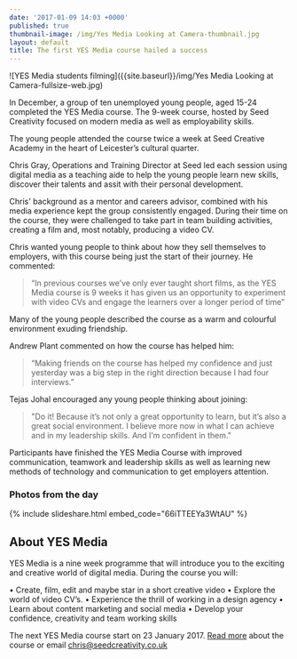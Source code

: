 ```yaml
---
date: '2017-01-09 14:03 +0000'
published: true
thumbnail-image: /img/Yes Media Looking at Camera-thumbnail.jpg
layout: default
title: The first YES Media course hailed a success
---
```

![YES Media students filming]({{site.baseurl}}/img/Yes Media Looking at Camera-fullsize-web.jpg)

In December, a group of ten unemployed young people, aged 15-24 completed the YES Media course.  The 9-week course, hosted by Seed Creativity focused on modern media as well as employability skills. 

The young people attended the course twice a week at Seed Creative Academy in the heart of Leicester’s cultural quarter. 

Chris Gray, Operations and Training Director at Seed led each session using digital media as a teaching aide to help the young people learn new skills, discover their talents and assit with their personal development. 

Chris' background as a mentor and careers advisor, combined with his media experience kept the group consistently engaged. During their time on the course, they were challenged to take part in team building activities, creating a film and, most notably, producing a video CV. 

Chris wanted young people to think about how they sell themselves to employers, with this course being just the start of their journey. He commented:

> “In previous courses we’ve only ever taught short films, as the YES Media course is 9 weeks it has given us an opportunity to experiment with video CVs and engage the learners over a longer period of time”

Many of the young people described the course as a warm and colourful environment exuding friendship. 

Andrew Plant commented on how the course has helped him:

> “Making friends on the course has helped my confidence and just yesterday was a big step in the right direction because I had four interviews.”

Tejas Johal encouraged any young people thinking about joining: 

> "Do it! Because it’s not only a great opportunity to learn, but it’s also a great social environment. I believe more now in what I can achieve and in my leadership skills. And I’m confident in them."

Participants have finished the YES Media Course with improved communication, teamwork and leadership skills as well as learning new methods of technology and communication to get employers attention.

### Photos from the day

{% include slideshare.html embed_code="66iTTEEYa3WtAU" %}

## About YES Media

YES Media is a nine week programme that will introduce you to the exciting and creative world of digital media. During the course you will:

• Create, film, edit and maybe star in a short creative video
• Explore the world of video CV’s.
• Experience the thrill of working in a design agency
• Learn about content marketing and social media
• Develop your confidence, creativity and team working skills

The next YES Media course start on 23 January 2017.  [Read more](https://www.yesproject.org/what-you-can-do/experience-the-world-of-digital-media/) about the course or email [chris@seedcreativity.co.uk](mailto:chris@seedcreativity.co.uk)